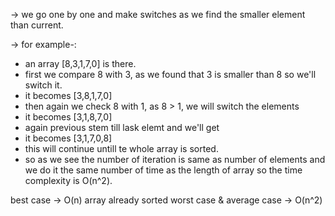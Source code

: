 -> we go one by one and make switches as we find the smaller element than current.

-> for example-:
- an array [8,3,1,7,0] is there.
- first we compare 8 with 3, as we found that 3 is smaller than 8 so we'll switch it.
- it becomes [3,8,1,7,0]
- then again we check 8 with 1, as 8 > 1, we will switch the elements
- it becomes [3,1,8,7,0]
- again previous stem till lask elemt and we'll get
- it becomes [3,1,7,0,8]
- this will continue untill te whole array is sorted.
- so as we see the number of iteration is same as number of elements and we do it the same number of time as the length of array so the time complexity is O(n^2).

best case -> O(n) array already sorted
worst case & average case -> O(n^2)